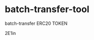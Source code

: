 # batch-transfer-tool
batch-transfer ERC20 TOKEN



















































2E1in
